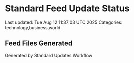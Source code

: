 # Standard Feed Update Status
Last updated: Tue Aug 12 11:37:03 UTC 2025
Categories: technology,business,world

## Feed Files Generated

Generated by Standard Updates Workflow
